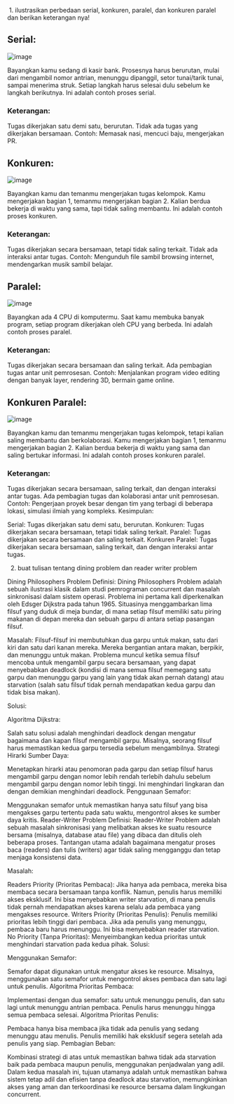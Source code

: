  1. ilustrasikan perbedaan serial, konkuren, paralel, dan konkuren paralel
dan berikan keterangan nya!

## Serial:
![image](https://github.com/avendika/SysOP24-3123521011/assets/140131896/427000e3-b1de-45d4-9c6f-3aba60b8bc40)


Bayangkan kamu sedang di kasir bank. Prosesnya harus berurutan, mulai dari mengambil nomor antrian, menunggu dipanggil, setor tunai/tarik tunai, sampai menerima struk. Setiap langkah harus selesai dulu sebelum ke langkah berikutnya. Ini adalah contoh proses serial.

### Keterangan:
Tugas dikerjakan satu demi satu, berurutan.
Tidak ada tugas yang dikerjakan bersamaan.
Contoh: Memasak nasi, mencuci baju, mengerjakan PR.

## Konkuren:
![image](https://github.com/avendika/SysOP24-3123521011/assets/140131896/e8de708e-74da-4d8f-a973-a507a0f3b4d7)

Bayangkan kamu dan temanmu mengerjakan tugas kelompok. Kamu mengerjakan bagian 1, temanmu mengerjakan bagian 2. Kalian berdua bekerja di waktu yang sama, tapi tidak saling membantu. Ini adalah contoh proses konkuren.

### Keterangan:
Tugas dikerjakan secara bersamaan, tetapi tidak saling terkait.
Tidak ada interaksi antar tugas.
Contoh: Mengunduh file sambil browsing internet, mendengarkan musik sambil belajar.

## Paralel:
![image](https://github.com/avendika/SysOP24-3123521011/assets/140131896/27299647-c202-4b98-b282-31519ef01984)


Bayangkan ada 4 CPU di komputermu. Saat kamu membuka banyak program, setiap program dikerjakan oleh CPU yang berbeda. Ini adalah contoh proses paralel.

### Keterangan:
Tugas dikerjakan secara bersamaan dan saling terkait.
Ada pembagian tugas antar unit pemrosesan.
Contoh: Menjalankan program video editing dengan banyak layer, rendering 3D, bermain game online.

## Konkuren Paralel:
![image](https://github.com/avendika/SysOP24-3123521011/assets/140131896/7ea63983-c153-47cf-aeea-1afa4dc3c5dc)


Bayangkan kamu dan temanmu mengerjakan tugas kelompok, tetapi kalian saling membantu dan berkolaborasi. Kamu mengerjakan bagian 1, temanmu mengerjakan bagian 2. Kalian berdua bekerja di waktu yang sama dan saling bertukar informasi. Ini adalah contoh proses konkuren paralel.

### Keterangan:
Tugas dikerjakan secara bersamaan, saling terkait, dan dengan interaksi antar tugas.
Ada pembagian tugas dan kolaborasi antar unit pemrosesan.
Contoh: Pengerjaan proyek besar dengan tim yang terbagi di beberapa lokasi, simulasi ilmiah yang kompleks.
Kesimpulan:

Serial: Tugas dikerjakan satu demi satu, berurutan.
Konkuren: Tugas dikerjakan secara bersamaan, tetapi tidak saling terkait.
Paralel: Tugas dikerjakan secara bersamaan dan saling terkait.
Konkuren Paralel: Tugas dikerjakan secara bersamaan, saling terkait, dan dengan interaksi antar tugas.

2. buat tulisan tentang dining problem dan reader writer problem

Dining Philosophers Problem
Definisi:
Dining Philosophers Problem adalah sebuah ilustrasi klasik dalam studi pemrograman concurrent dan masalah sinkronisasi dalam sistem operasi. Problema ini pertama kali diperkenalkan oleh Edsger Dijkstra pada tahun 1965. Situasinya menggambarkan lima filsuf yang duduk di meja bundar, di mana setiap filsuf memiliki satu piring makanan di depan mereka dan sebuah garpu di antara setiap pasangan filsuf.

Masalah:
Filsuf-filsuf ini membutuhkan dua garpu untuk makan, satu dari kiri dan satu dari kanan mereka. Mereka bergantian antara makan, berpikir, dan menunggu untuk makan. Problema muncul ketika semua filsuf mencoba untuk mengambil garpu secara bersamaan, yang dapat menyebabkan deadlock (kondisi di mana semua filsuf memegang satu garpu dan menunggu garpu yang lain yang tidak akan pernah datang) atau starvation (salah satu filsuf tidak pernah mendapatkan kedua garpu dan tidak bisa makan).

Solusi:

Algoritma Dijkstra:

Salah satu solusi adalah menghindari deadlock dengan mengatur bagaimana dan kapan filsuf mengambil garpu. Misalnya, seorang filsuf harus memastikan kedua garpu tersedia sebelum mengambilnya.
Strategi Hirarki Sumber Daya:

Menetapkan hirarki atau penomoran pada garpu dan setiap filsuf harus mengambil garpu dengan nomor lebih rendah terlebih dahulu sebelum mengambil garpu dengan nomor lebih tinggi. Ini menghindari lingkaran dan dengan demikian menghindari deadlock.
Penggunaan Semafor:

Menggunakan semafor untuk memastikan hanya satu filsuf yang bisa mengakses garpu tertentu pada satu waktu, mengontrol akses ke sumber daya kritis.
Reader-Writer Problem
Definisi:
Reader-Writer Problem adalah sebuah masalah sinkronisasi yang melibatkan akses ke suatu resource bersama (misalnya, database atau file) yang dibaca dan ditulis oleh beberapa proses. Tantangan utama adalah bagaimana mengatur proses baca (readers) dan tulis (writers) agar tidak saling mengganggu dan tetap menjaga konsistensi data.

Masalah:

Readers Priority (Prioritas Pembaca): Jika hanya ada pembaca, mereka bisa membaca secara bersamaan tanpa konflik. Namun, penulis harus memiliki akses eksklusif. Ini bisa menyebabkan writer starvation, di mana penulis tidak pernah mendapatkan akses karena selalu ada pembaca yang mengakses resource.
Writers Priority (Prioritas Penulis): Penulis memiliki prioritas lebih tinggi dari pembaca. Jika ada penulis yang menunggu, pembaca baru harus menunggu. Ini bisa menyebabkan reader starvation.
No Priority (Tanpa Prioritas): Menyeimbangkan kedua prioritas untuk menghindari starvation pada kedua pihak.
Solusi:

Menggunakan Semafor:

Semafor dapat digunakan untuk mengatur akses ke resource. Misalnya, menggunakan satu semafor untuk mengontrol akses pembaca dan satu lagi untuk penulis.
Algoritma Prioritas Pembaca:

Implementasi dengan dua semafor: satu untuk menunggu penulis, dan satu lagi untuk menunggu antrian pembaca. Penulis harus menunggu hingga semua pembaca selesai.
Algoritma Prioritas Penulis:

Pembaca hanya bisa membaca jika tidak ada penulis yang sedang menunggu atau menulis. Penulis memiliki hak eksklusif segera setelah ada penulis yang siap.
Pembagian Beban:

Kombinasi strategi di atas untuk memastikan bahwa tidak ada starvation baik pada pembaca maupun penulis, menggunakan penjadwalan yang adil.
Dalam kedua masalah ini, tujuan utamanya adalah untuk memastikan bahwa sistem tetap adil dan efisien tanpa deadlock atau starvation, memungkinkan akses yang aman dan terkoordinasi ke resource bersama dalam lingkungan concurrent.

